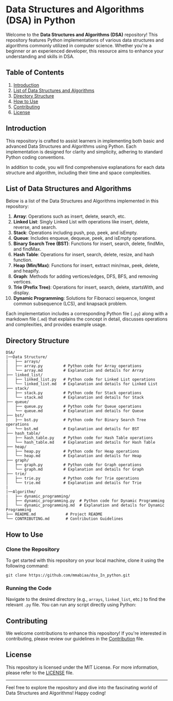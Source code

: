 # Data Structures and Algorithms (DSA) in Python

Welcome to the **Data Structures and Algorithms (DSA)** repository! This repository features Python implementations of various data structures and algorithms commonly utilized in computer science. Whether you're a beginner or an experienced developer, this resource aims to enhance your understanding and skills in DSA.

## Table of Contents
1. [Introduction](#introduction)
2. [List of Data Structures and Algorithms](#list-of-data-structures-and-algorithms)
3. [Directory Structure](#directory-structure)
4. [How to Use](#how-to-use)
5. [Contributing](#contributing)
6. [License](#license)

## Introduction

This repository is crafted to assist learners in implementing both basic and advanced Data Structures and Algorithms using Python. Each implementation is designed for clarity and simplicity, adhering to standard Python coding conventions.

In addition to code, you will find comprehensive explanations for each data structure and algorithm, including their time and space complexities.

## List of Data Structures and Algorithms

Below is a list of the Data Structures and Algorithms implemented in this repository:

1. **Array**: Operations such as insert, delete, search, etc.
2. **Linked List**: Singly Linked List with operations like insert, delete, reverse, and search.
3. **Stack**: Operations including push, pop, peek, and isEmpty.
4. **Queue**: Includes enqueue, dequeue, peek, and isEmpty operations.
5. **Binary Search Tree (BST)**: Functions for insert, search, delete, findMin, and findMax.
6. **Hash Table**: Operations for insert, search, delete, resize, and hash function.
7. **Heap (Min/Max)**: Functions for insert, extract min/max, peek, delete, and heapify.
8. **Graph**: Methods for adding vertices/edges, DFS, BFS, and removing vertices.
9. **Trie (Prefix Tree)**: Operations for insert, search, delete, startsWith, and display.
10. **Dynamic Programming**: Solutions for Fibonacci sequence, longest common subsequence (LCS), and knapsack problem.

Each implementation includes a corresponding Python file (`.py`) along with a markdown file (`.md`) that explains the concept in detail, discusses operations and complexities, and provides example usage.

## Directory Structure

```
DSA/
|──Data Structure/
|   ├── arrays/
│   ├── array.py         # Python code for Array operations
│   └── array.md         # Explanation and details for Array
├── linked_list/
│   ├── linked_list.py   # Python code for Linked List operations
│   └── linked_list.md   # Explanation and details for Linked List
├── stack/
│   ├── stack.py         # Python code for Stack operations
│   └── stack.md         # Explanation and details for Stack
├── queue/
│   ├── queue.py         # Python code for Queue operations
│   └── queue.md         # Explanation and details for Queue
├── bst/
│   ├── bst.py           # Python code for Binary Search Tree operations
│   └── bst.md           # Explanation and details for BST
├── hash_table/
│   ├── hash_table.py    # Python code for Hash Table operations
│   └── hash_table.md    # Explanation and details for Hash Table
├── heap/
│   ├── heap.py          # Python code for Heap operations
│   └── heap.md          # Explanation and details for Heap
├── graph/
│   ├── graph.py         # Python code for Graph operations
│   └── graph.md         # Explanation and details for Graph
├── trie/
│   ├── trie.py          # Python code for Trie operations
│   └── trie.md          # Explanation and details for Trie
|
|──Algorithm/
|   ├── dynamic_programming/
│   ├── dynamic_programming.py  # Python code for Dynamic Programming
│   └── dynamic_programming.md  # Explanation and details for Dynamic Programming
├── README.md             # Project README
└── CONTRIBUTING.md       # Contribution Guidelines

```

## How to Use

### Clone the Repository

To get started with this repository on your local machine, clone it using the following command:

`git clone https://github.com/mmabiaa/dsa_In_python.git`



### Running the Code

Navigate to the desired directory (e.g., `arrays`, `linked_list`, etc.) to find the relevant `.py` file. You can run any script directly using Python:


## Contributing

We welcome contributions to enhance this repository! If you're interested in contributing, please review our guidelines in the [Contribution](https://github.com/Mmabiaa/dsa_In_python/blob/main/CONTRIBUTION.md) file.

## License

This repository is licensed under the MIT License. For more information, please refer to the [LICENSE](LICENSE) file.

---

Feel free to explore the repository and dive into the fascinating world of Data Structures and Algorithms! Happy coding!

